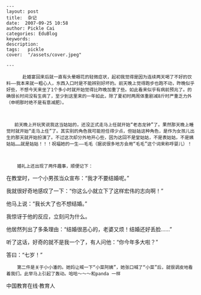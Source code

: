 
    ---
    layout: post  
    title:  杂记  
    date:  2007-09-25 10:58  
    author: Pickle Cai  
    categories: EduBlog  
    keywords: 
    description:   
    tags:	pickle   
    cover:  "/assets/cover.jpeg"  

    ---  
    
          赴婚宴回来后就一直有头晕眼花的轻微症状，起初我觉得是因为连续两天喝了不好的饮料——我本来就一粗心人，东西入口时是不能辨别好坏的。前天晚上觉得跑步也跑不动，昨晚似乎好些，不想今天来坐了1个多小时就开始觉得比昨晚加重了些。如此看来似乎有病前预兆了。的确很长时间没有生病了，至少到这里来的一年如此，除了夏初时两周体重剧减8斤时严重乏力外（申明那时绝不是有意减肥）。



       前天晚上开玩笑说我这当姑姑的，还没正式走马上任就开始“老态龙钟”了。果然那天晚上睡觉时就开始“走马上任”了。其实别的角色我可能担任得少点，但姑姑这种角色，是作为女孩儿出生的那天就开始扮演了。不过这次却分外地开心些，因为这回不是堂姑姑，不是表姑姑，不是姨姑姑……就是姑姑！！！祝福她的一生——毛毛（据说很多地方会用“毛毛”这个词来称呼婴儿）！



        婚礼上还出现了两件趣事，顺便记下：







在教堂时，一个小男孩当众宣布：“我才不要结婚呢。”

我就很好奇地感叹了一下：“你这么小就立下了这样宏伟的志向啊！”

他马上说：“我长大了也不想结婚。”

我惊讶于他的反应，立刻问为什么。

他居然列出了多条理由：“结婚很恶心的，老婆又烦！结婚还好丢脸……”

听了这话，好奇的就不是我一个了，有人问他：“你今年多大啦？”

答曰：“七岁！”

        第二件是关于小小潘的。她妈让喊一下“小菜阿姨”，她张口喊了“小菜”后，就很调皮地看着我们。此举马上引起了轰动。哈哈～～～和panda 一样



		    
 中国教育在线·教育人

